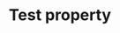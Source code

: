 ---
title: "Test property"
description: "This is the description of the test property."
category: css
keywords: a, b, c
last_test_date: "1970-01-31"
test_url: "/tests/template.html"
test_results_url: "https://app.emailonacid.com/app/acidtest/uz6yTbAfykA362dvPZZKX81wEhGuUm4uJekIk2NKacALI/list"
stats: {
    apple-mail: {
        macos: {
            "10.3":"u"
        },
        ios: {
            "10.3":"u",
            "12.2":"u"
        }
    },
    gmail: {
        desktop-webmail: {
            "2019-09":"u"
        },
        ios: {
            "2019-09":"u"
        },
        android: {
            "2019-09":"u"
        }
    },
    orange: {
        desktop-webmail: {
            "2019-09":"u"
        },
        ios: {
            "2019-09":"u"
        },
        android: {
            "2019-09":"u"
        }
    },
    outlook: {
        windows: {
            "2003":"u",
            "2007":"u",
            "2010":"u",
            "2013":"u",
            "2016":"u",
            "2019":"u"
        },
        windows-10-mail: {
            "2019-09":"u"
        },
        macos: {
            "2011":"u",
            "2016":"u"
        },
        outlook-com: {
            "2019-09":"u"
        },
        ios: {
            "2019-09":"u"
        },
        android: {
            "2019-09":"u"
        }
    },
    samsung-email: {
        android: {
            "6.0":"u"
        }
    },
    sfr: {
        desktop-webmail: {
            "2019-09":"u"
        },
        ios: {
            "2019-09":"u"
        },
        android: {
            "2019-09":"u"
        }
    },
    thunderbird: {
        macos: {
            "60.3":"u"
        }
    },
    aol: {
        desktop-webmail: {
            "2019-09":"u"
        },
        ios: {
            "2019-09":"u"
        },
        android: {
            "2019-09":"u"
        }
    },
    yahoo: {
        desktop-webmail: {
            "2019-09":"u"
        },
        ios: {
            "2019-09":"u"
        },
        android: {
            "2019-09":"u"
        }
    }
}
notes: "This is a global note."
notes_by_num: {
    "1": "Partial. Fixed attachment is not supported.",
    "2": "Partial. Slash syntax values are not supported.",
    "3": "Partial. Values containing background images are not supported.",
    "4": "Buggy. For slash syntax values, it removes the slash character, making the value invalid.",
    "5": "Partial. Seems to only support background colors."
}
links: {
    "Can I use: @font-face Web fonts":"https://www.caniuse.com/#feat=fontface",
    "MDN: @font-face":"https://developer.mozilla.org/en-US/docs/Web/CSS/@font-face"
}
---